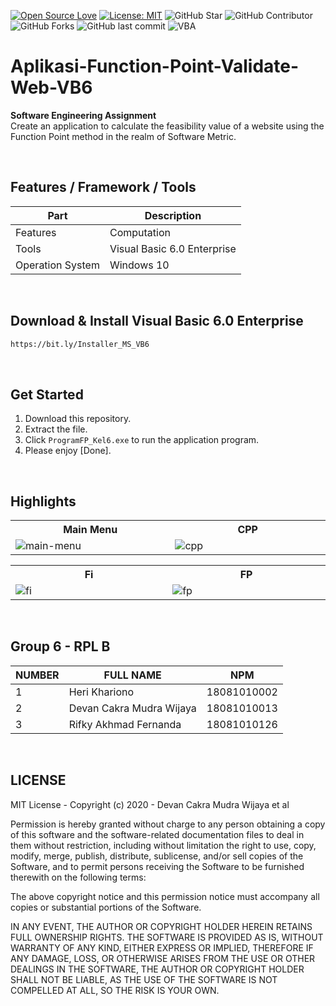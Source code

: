 [![Open Source Love](https://badges.frapsoft.com/os/v1/open-source.svg?style=flat)](https://github.com/ellerbrock/open-source-badges/)
[![License: MIT](https://img.shields.io/badge/License-MIT-blue.svg?logo=github&color=%23F7DF1E)](https://github.com/devancakra/Aplikasi-Function-Point-Validate-Web-VB6)
![GitHub Star](https://img.shields.io/github/stars/devancakra/Aplikasi-Function-Point-Validate-Web-VB6.svg?color=FF69B4)
![GitHub Contributor](https://img.shields.io/github/contributors/devancakra/Aplikasi-Function-Point-Validate-Web-VB6.svg?color=FF8C00)
![GitHub Forks](https://img.shields.io/github/forks/devancakra/Aplikasi-Function-Point-Validate-Web-VB6.svg?color=00CED1)
![GitHub last commit](https://img.shields.io/github/last-commit/devancakra/Aplikasi-Function-Point-Validate-Web-VB6)
![VBA](https://img.shields.io/badge/Uses-Visual%20Basic%206-blue.svg?&style=flat&logo=microsoftvisualbasic)

# Aplikasi-Function-Point-Validate-Web-VB6
<strong>Software Engineering Assignment</strong><br> 
Create an application to calculate the feasibility value of a website using the Function Point method in the realm of Software Metric.

<br>

## Features / Framework / Tools
| Part | Description |
| --- | --- |
| Features | Computation |
| Tools | Visual Basic 6.0 Enterprise |
| Operation System | Windows 10 |

<br>

## Download & Install Visual Basic 6.0 Enterprise
```bash
https://bit.ly/Installer_MS_VB6
```

<br>

## Get Started
1. Download this repository.<br>
2. Extract the file.<br>
3. Click ``` ProgramFP_Kel6.exe ``` to run the application program.<br>
4. Please enjoy [Done].

<br>

## Highlights
<table>
<tr>
<th width="420">Main Menu</th>
<th width="420">CPP</th>
</tr>
<tr>
<td><img src="https://user-images.githubusercontent.com/54527592/120981548-f7716d00-c7a1-11eb-872e-81c614f64cb2.png" alt="main-menu"></td>
<td><img src="https://user-images.githubusercontent.com/54527592/120981094-816d0600-c7a1-11eb-8705-3fad912d1368.png" alt="cpp"></td>
</tr>
</table>
<table>
<tr>
<th width="420">Fi</th>
<th width="420">FP</th>
</tr>
<tr>
<td><img src="https://user-images.githubusercontent.com/54527592/120981240-aa8d9680-c7a1-11eb-9e23-5199da225f34.png" alt="fi"></td>
<td><img src="https://user-images.githubusercontent.com/54527592/120981469-e58fca00-c7a1-11eb-87ff-68d9fea4e8eb.png" alt="fp"></td>
</tr>
</table>

<br>

## Group 6 - RPL B
| NUMBER | FULL NAME | NPM |
| --- | --- | --- |
| 1 | Heri Khariono | 18081010002 |
| 2 | Devan Cakra Mudra Wijaya | 18081010013 |
| 3 | Rifky Akhmad Fernanda | 18081010126 |

<br>

## LICENSE
MIT License - Copyright (c) 2020 - Devan Cakra Mudra Wijaya et al

Permission is hereby granted without charge to any person obtaining a copy of this software and the software-related documentation files to deal in them without restriction, including without limitation the right to use, copy, modify, merge, publish, distribute, sublicense, and/or sell copies of the Software, and to permit persons receiving the Software to be furnished therewith on the following terms:

The above copyright notice and this permission notice must accompany all copies or substantial portions of the Software.

IN ANY EVENT, THE AUTHOR OR COPYRIGHT HOLDER HEREIN RETAINS FULL OWNERSHIP RIGHTS. THE SOFTWARE IS PROVIDED AS IS, WITHOUT WARRANTY OF ANY KIND, EITHER EXPRESS OR IMPLIED, THEREFORE IF ANY DAMAGE, LOSS, OR OTHERWISE ARISES FROM THE USE OR OTHER DEALINGS IN THE SOFTWARE, THE AUTHOR OR COPYRIGHT HOLDER SHALL NOT BE LIABLE, AS THE USE OF THE SOFTWARE IS NOT COMPELLED AT ALL, SO THE RISK IS YOUR OWN.
